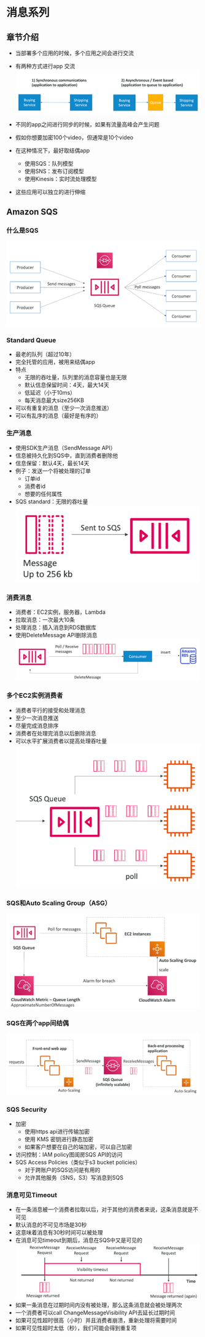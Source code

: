# 消息系列
## 章节介绍
- 当部署多个应用的时候，多个应用之间会进行交流
- 有两种方式进行app 交流
![img.png](img.png)

- 不同的app之间进行同步的时候，如果有流量高峰会产生问题
- 假如你想要加密100个video，但通常是10个video
- 在这种情况下，最好取结偶app
  - 使用SQS：队列模型
  - 使用SNS：发布订阅模型
  - 使用Kinesis：实时流处理模型
- 这些应用可以独立的进行伸缩

## Amazon SQS
### 什么是SQS
![img_1.png](img_1.png)

### Standard Queue
- 最老的队列（超过10年）
- 完全托管的应用，被用来结偶app
- 特点
  - 无限的吞吐量，队列里的消息容量也是无限
  - 默认信息保留时间：4天，最大14天
  - 低延迟（小于10ms）
  - 每天消息最大size256KB
- 可以有重复的消息（至少一次消息推送）
- 可以有乱序的消息（最好是有序的）

### 生产消息
- 使用SDK生产消息（SendMessage API）
- 信息被持久化到SQS中，直到消费者删除他
- 信息保留：默认4天，最长14天
- 例子：发送一个将被处理的订单
  - 订单id
  - 消费者id
  - 想要的任何属性
- SQS standard：无限的吞吐量
![img_2.png](img_2.png)

### 消费消息
- 消费者：EC2实例，服务器，Lambda
- 拉取消息：一次最大10条
- 处理消息：插入消息到RDS数据库
- 使用DeleteMessage API删除消息
![img_3.png](img_3.png)

### 多个EC2实例消费者
- 消费者平行的接受和处理消息
- 至少一次消息推送
- 尽量完成消息排序
- 消费者在处理完消息以后删除消息
- 可以水平扩展消费者以提高处理吞吐量
![img_4.png](img_4.png)

### SQS和Auto Scaling Group（ASG）
![img_5.png](img_5.png)

### SQS在两个app间结偶
![img_6.png](img_6.png)

### SQS Security
- 加密
  - 使用https api进行传输加密
  - 使用 KMS 密钥进行静态加密
  - 如果客户想要在自己的端加密，可以自己加密
- 访问控制：IAM policy图闺房SQS API的访问
- SQS Access Policies（类似于s3 bucket policies）
  - 对于跨账户的SQS访问是有用的
  - 允许其他服务（SNS，S3）写消息到SQS

### 消息可见Timeout
- 在一条消息被一个消费者拉取以后，对于其他的消费者来说，这条消息就是不可见
- 默认消息的不可见市场是30秒
- 这意味着消息有30秒时间可以被处理
- 在消息可见timeout到期后，消息在SQS中又是可见的
![img_7.png](img_7.png)
- 如果一条消息在过期时间内没有被处理，那么这条消息就会被处理两次
- 一个消费者可以call ChangeMessageVisibility API去延长过期时间
- 如果可见性超时很高（小时）并且消费者崩溃，重新处理将需要时间
- 如果可见性超时太低（秒），我们可能会得到重复项


